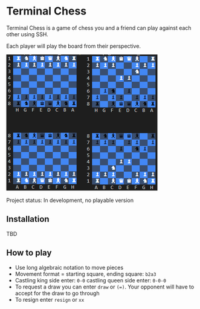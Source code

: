 # Terminal Chess

Terminal Chess is a game of chess you and a friend can play against each other
using SSH.

Each player will play the board from their perspective.

<img src="./images/example.png">

Project status: In development, no playable version

## Installation

TBD

## How to play

* Use long algebraic notation to move pieces
* Movement format = starting square, ending square: `b2a3`
* Castling king side enter: `0-0` castling queen side enter: `0-0-0`
* To request a draw you can enter `draw` or `(=)`. Your opponent will have to 
  accept for the draw to go through
* To resign enter `resign` or `xx`
